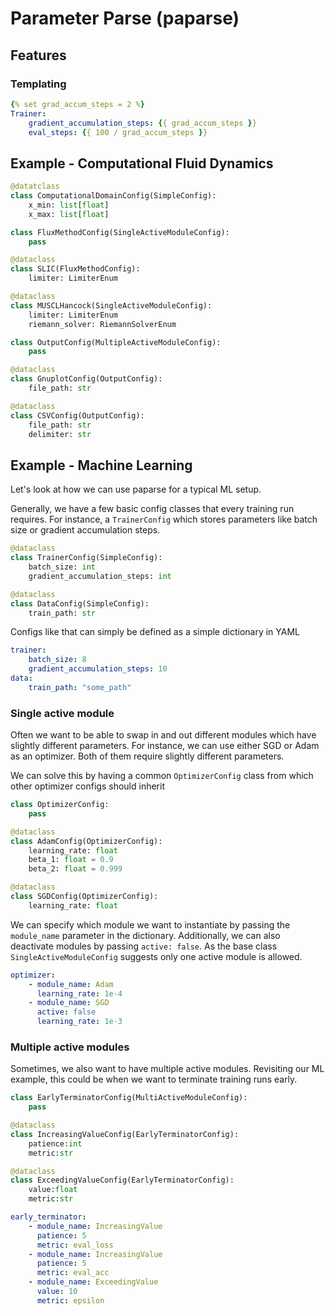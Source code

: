 # Parameter Parse (paparse)

## Features

### Templating

``` yaml
{% set grad_accum_steps = 2 %}
Trainer:
    gradient_accumulation_steps: {{ grad_accum_steps }}
    eval_steps: {{ 100 / grad_accum_steps }}
```

## Example - Computational Fluid Dynamics

``` python
@datatclass
class ComputationalDomainConfig(SimpleConfig):
    x_min: list[float]
    x_max: list[float]
```

``` python
class FluxMethodConfig(SingleActiveModuleConfig):
    pass

@dataclass
class SLIC(FluxMethodConfig):
    limiter: LimiterEnum

@dataclass
class MUSCLHancock(SingleActiveModuleConfig):
    limiter: LimiterEnum
    riemann_solver: RiemannSolverEnum
```

``` python
class OutputConfig(MultipleActiveModuleConfig):
    pass

@dataclass
class GnuplotConfig(OutputConfig):
    file_path: str

@dataclass
class CSVConfig(OutputConfig):
    file_path: str
    delimiter: str
```

## Example - Machine Learning

Let's look at how we can use paparse for a typical ML setup.

Generally, we have a few basic config classes that every training run requires.
For instance, a `TrainerConfig` which stores parameters like batch size or gradient accumulation steps.

``` python
@dataclass
class TrainerConfig(SimpleConfig):
    batch_size: int
    gradient_accumulation_steps: int

@dataclass
class DataConfig(SimpleConfig):
    train_path: str
```

Configs like that can simply be defined as a simple dictionary in YAML

``` yaml
trainer:
    batch_size: 8
    gradient_accumulation_steps: 10
data:
    train_path: "some_path"
```

### Single active module

Often we want to be able to swap in and out different modules which have slightly different parameters.
For instance, we can use either SGD or Adam as an optimizer.
Both of them require slightly different parameters.

We can solve this by having a common `OptimizerConfig` class from which other optimizer configs should inherit

``` python
class OptimizerConfig:
    pass

@dataclass
class AdamConfig(OptimizerConfig):
    learning_rate: float
    beta_1: float = 0.9
    beta_2: float = 0.999

@dataclass
class SGDConfig(OptimizerConfig):
    learning_rate: float
```

We can specify which module we want to instantiate by passing the `module_name` parameter in the dictionary.
Additionally, we can also deactivate modules by passing `active: false`.
As the base class `SingleActiveModuleConfig` suggests only one active module is allowed.

``` yaml
optimizer:
    - module_name: Adam
      learning_rate: 1e-4
    - module_name: SGD
      active: false
      learning_rate: 1e-3
```

### Multiple active modules

Sometimes, we also want to have multiple active modules.
Revisiting our ML example, this could be when we want to terminate training runs early.

``` python
class EarlyTerminatorConfig(MultiActiveModuleConfig):
    pass

@dataclass
class IncreasingValueConfig(EarlyTerminatorConfig):
    patience:int
    metric:str

@dataclass
class ExceedingValueConfig(EarlyTerminatorConfig):
    value:float
    metric:str
```

```yaml
early_terminator:
    - module_name: IncreasingValue
      patience: 5
      metric: eval_loss
    - module_name: IncreasingValue
      patience: 5
      metric: eval_acc
    - module_name: ExceedingValue
      value: 10
      metric: epsilon
```

